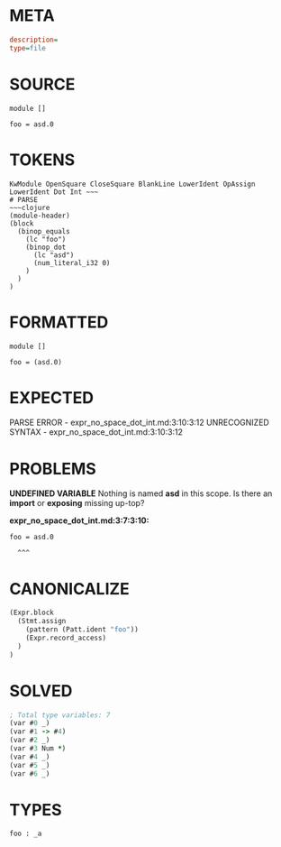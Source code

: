# META
~~~ini
description=
type=file
~~~
# SOURCE
~~~roc
module []

foo = asd.0
~~~
# TOKENS
~~~text
KwModule OpenSquare CloseSquare BlankLine LowerIdent OpAssign LowerIdent Dot Int ~~~
# PARSE
~~~clojure
(module-header)
(block
  (binop_equals
    (lc "foo")
    (binop_dot
      (lc "asd")
      (num_literal_i32 0)
    )
  )
)
~~~
# FORMATTED
~~~roc
module []

foo = (asd.0)
~~~
# EXPECTED
PARSE ERROR - expr_no_space_dot_int.md:3:10:3:12
UNRECOGNIZED SYNTAX - expr_no_space_dot_int.md:3:10:3:12
# PROBLEMS
**UNDEFINED VARIABLE**
Nothing is named **asd** in this scope.
Is there an **import** or **exposing** missing up-top?

**expr_no_space_dot_int.md:3:7:3:10:**
```roc
foo = asd.0
```
      ^^^


# CANONICALIZE
~~~clojure
(Expr.block
  (Stmt.assign
    (pattern (Patt.ident "foo"))
    (Expr.record_access)
  )
)
~~~
# SOLVED
~~~clojure
; Total type variables: 7
(var #0 _)
(var #1 -> #4)
(var #2 _)
(var #3 Num *)
(var #4 _)
(var #5 _)
(var #6 _)
~~~
# TYPES
~~~roc
foo : _a
~~~
